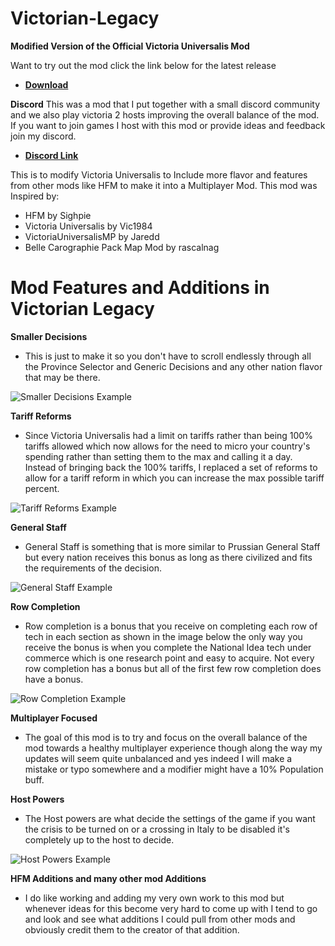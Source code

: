 # Victorian-Legacy

**Modified Version of the Official Victoria Universalis Mod**

Want to try out the mod click the link below for the latest release
* [**Download**](https://github.com/SF-Jake/Victoria-Universalis-Modified/releases)

**Discord**
This was a mod that I put together with a small discord community and we also play victoria 2 hosts improving the overall balance of the mod. If you want to join games I host with this mod or provide ideas and feedback join my discord.

* [**Discord Link**](https://discord.gg/38DP7vuqtA)

This is to modify Victoria Universalis to Include more flavor and features from other mods like HFM to make it into a Multiplayer Mod. 
This mod was Inspired by:
- HFM by Sighpie
- Victoria Universalis by Vic1984 
- VictoriaUniversalisMP by Jaredd
- Belle Carographie Pack Map Mod by rascalnag

# Mod Features and Additions in Victorian Legacy
**Smaller Decisions**
- This is just to make it so you don't have to scroll endlessly through all the Province Selector and Generic Decisions and any other nation flavor that may be there.

![Smaller Decisions Example](https://media.moddb.com/images/members/5/4563/4562559/profile/ScreenShot11.png)

**Tariff Reforms**
- Since Victoria Universalis had a limit on tariffs rather than being 100% tariffs allowed which now allows for the need to micro your country's spending rather than setting them to the max and calling it a day. Instead of bringing back the 100% tariffs, I replaced a set of reforms to allow for a tariff reform in which you can increase the max possible tariff percent.

![Tariff Reforms Example](https://media.moddb.com/images/members/5/4563/4562559/profile/ScreenShot17.png)

**General Staff**
- General Staff is something that is more similar to Prussian General Staff but every nation receives this bonus as long as there civilized and fits the requirements of the decision.

![General Staff Example](https://media.moddb.com/images/members/5/4563/4562559/profile/ScreenShot20.png)

**Row Completion**
- Row completion is a bonus that you receive on completing each row of tech in each section as shown in the image below the only way you receive the bonus is when you complete the National Idea tech under commerce which is one research point and easy to acquire. Not every row completion has a bonus but all of the first few row completion does have a bonus.

![Row Completion Example](https://media.moddb.com/images/members/5/4563/4562559/profile/ScreenShot22.png)

**Multiplayer Focused**
- The goal of this mod is to try and focus on the overall balance of the mod towards a healthy multiplayer experience though along the way my updates will seem quite unbalanced and yes indeed I will make a mistake or typo somewhere and a modifier might have a 10% Population buff.

**Host Powers**
- The Host powers are what decide the settings of the game if you want the crisis to be turned on or a crossing in Italy to be disabled it's completely up to the host to decide.

![Host Powers Example](https://media.moddb.com/images/members/5/4563/4562559/profile/ScreenShot23.png)

**HFM Additions and many other mod Additions**
- I do like working and adding my very own work to this mod but whenever ideas for this become very hard to come up with I tend to go and look and see what additions I could pull from other mods and obviously credit them to the creator of that addition.
